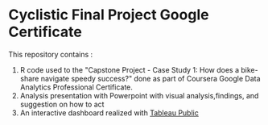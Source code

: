 # Cyclistic Final Project Google Certificate
This repository contains :
1) R code used to the  "Capstone Project - Case Study 1: How does a bike-share navigate speedy success?" done as part of Coursera Google Data Analytics Professional Certificate.
2) Analysis presentation with Powerpoint with visual analysis,findings, and suggestion on how to act
3) An interactive dashboard realized with [Tableau Public](https://public.tableau.com/views/CyclisticsDashboard/Dashboard1?:language=en-US&:display_count=n&:origin=viz_share_link)
